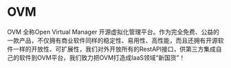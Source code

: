 # OVM
OVM 全称Open Virtual Manager 开源虚拟化管理平台。作为完全免费、公益的一款产品，不仅拥有商业软件同样的稳定性、易用性、高性能，而且还拥有开源软件一样的开放性、可扩展性，我们对外开放所有的RestAPI接口，供第三方集成自己的软件到OVM平台，我们致力把OVM打造成IaaS领域“新国货”！
